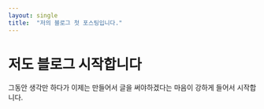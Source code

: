 ```yaml
---
layout: single
title:  "저의 블로그 첫 포스팅입니다."
---
```


# 저도 블로그 시작합니다

그동안 생각만 하다가 이제는 만들어서 글을 써야하겠다는 마음이 강하게 들어서 시작합니다.
